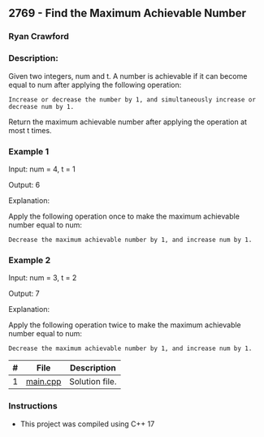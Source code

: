 ## 2769 - Find the Maximum Achievable Number
### Ryan Crawford
### Description: 


Given two integers, num and t. A number is achievable if it can become equal to num after applying the following operation:

    Increase or decrease the number by 1, and simultaneously increase or decrease num by 1.

Return the maximum achievable number after applying the operation at most t times.

### Example 1


Input: num = 4, t = 1

Output: 6

Explanation:

Apply the following operation once to make the maximum achievable number equal to num:

    Decrease the maximum achievable number by 1, and increase num by 1.



### Example 2


Input: num = 3, t = 2

Output: 7

Explanation:

Apply the following operation twice to make the maximum achievable number equal to num:

    Decrease the maximum achievable number by 1, and increase num by 1.



|   #   | File                       | Description                                                |
| :---: | -------------------------- | ---------------------------------------------------------- |
|   1   | [main.cpp](./946.cpp)      | Solution file.                                             |

### Instructions

- This project was compiled using C++ 17
